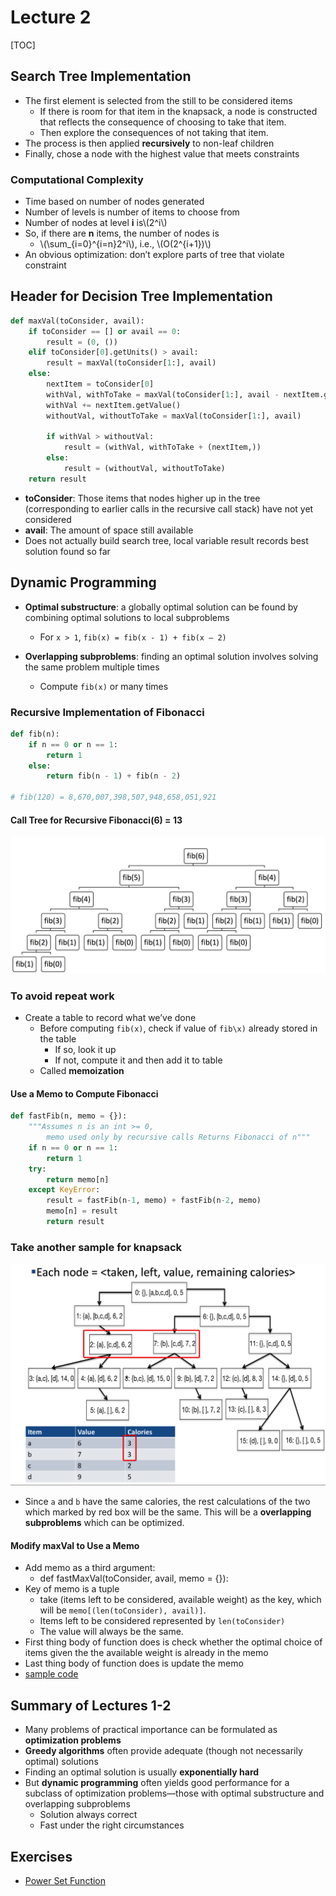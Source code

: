 # Lecture 2

[TOC]

## Search Tree Implementation

* The first element is selected from the still to be considered items
  * If there is room for that item in the knapsack, a node is constructed that reflects the consequence of choosing to take that item. 
  * Then explore the consequences of not taking that item.
* The process is then applied **recursively** to non-leaf children
* Finally, chose a node with the highest value that meets constraints

### Computational Complexity

* Time based on number of nodes generated
* Number of levels is number of items to choose from
* Number of nodes at level **i** is\\(2^i\\)
* So, if there are **n** items, the number of nodes is
  * \\(\sum_{i=0}^{i=n}2^i\\), i.e., \\(O(2^{i+1})\\)
* An obvious optimization: don’t explore parts of tree that violate constraint

## Header for Decision Tree Implementation

```python
def maxVal(toConsider, avail):
    if toConsider == [] or avail == 0:
        result = (0, ())
    elif toConsider[0].getUnits() > avail:
        result = maxVal(toConsider[1:], avail)
    else:
        nextItem = toConsider[0]
        withVal, withToTake = maxVal(toConsider[1:], avail - nextItem.getUnits())
        withVal += nextItem.getValue()
        withoutVal, withoutToTake = maxVal(toConsider[1:], avail)

        if withVal > withoutVal:
            result = (withVal, withToTake + (nextItem,))
        else:
            result = (withoutVal, withoutToTake)
    return result
```

* **toConsider**: Those items that nodes higher up in the tree (corresponding to earlier calls in the recursive call stack) have not yet considered
* **avail**: The amount of space still available
* Does not actually build search tree, local variable result records best solution found so far

## Dynamic Programming

* **Optimal substructure**: a globally optimal solution can be found by combining optimal solutions to local subproblems

  * For `x > 1`, `fib(x) = fib(x - 1) + fib(x – 2)`

* **Overlapping subproblems**: finding an optimal solution involves solving the same problem multiple times

  * Compute `fib(x)` or many times

### Recursive Implementation of Fibonacci

```python
def fib(n):
    if n == 0 or n == 1:
        return 1
    else:
        return fib(n - 1) + fib(n - 2)

# fib(120) = 8,670,007,398,507,948,658,051,921
```

#### Call Tree for Recursive Fibonacci\(6\) = 13

![unit-1-1](media/unit-1-1.png)

### To avoid repeat work

* Create a table to record what we’ve done
  * Before computing `fib(x)`, check if value of `fib\x)` already stored in the table
    * If so, look it up
    * If not, compute it and then add it to table
  * Called **memoization**

#### Use a Memo to Compute Fibonacci

```python
def fastFib(n, memo = {}):
    """Assumes n is an int >= 0, 
        memo used only by recursive calls Returns Fibonacci of n"""
    if n == 0 or n == 1:
        return 1
    try:
        return memo[n]
    except KeyError:
        result = fastFib(n-1, memo) + fastFib(n-2, memo)
        memo[n] = result
        return result
```

### Take another sample for knapsack

![unit-1-1](media/unit-1-2.jpg)

* Since `a` and `b` have the same calories, the rest calculations of the two which marked by red box will be the same. This will be a **overlapping subproblems** which can be optimized.

#### Modify maxVal to Use a Memo

* Add memo as a third argument: 
  * def fastMaxVal\(toConsider, avail, memo = {}\):
* Key of memo is a tuple
  * take (items left to be considered, available weight) as the key, which will be `memo[(len(toConsider), avail)]`.
  * Items left to be considered represented by `len(toConsider)`
  * The value will always be the same.
* First thing body of function does is check whether the optimal choice of items given the the available weight is already in the memo
* Last thing body of function does is update the memo
* [sample code](https://github.com/erictt/computer-science-learning/blob/master/computational-thinking/unit-1/lecture2-segment3.py)

## Summary of Lectures 1-2

* Many problems of practical importance can be formulated as **optimization problems**
* **Greedy algorithms** often provide adequate (though not necessarily optimal) solutions
* Finding an optimal solution is usually **exponentially hard**
* But **dynamic programming** often yields good performance for a subclass of optimization problems—those with optimal substructure and overlapping subproblems
  * Solution always correct
  * Fast under the right circumstances

## Exercises

* [Power Set Function](lecture-2-powerset.md)

